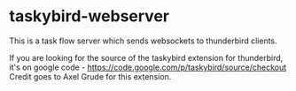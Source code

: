 taskybird-webserver
===================

This is a task flow server which sends websockets to thunderbird clients.

If you are looking for the source of the taskybird extension for thunderbird, it's on google code - https://code.google.com/p/taskybird/source/checkout
Credit goes to Axel Grude for this extension.
